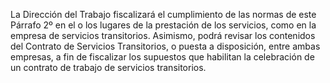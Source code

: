 La Dirección del Trabajo fiscalizará el cumplimiento de las normas de este Párrafo 2º en el o los lugares de la prestación de los servicios, como en la empresa de servicios transitorios. Asimismo, podrá revisar los contenidos del Contrato de Servicios Transitorios, o puesta a disposición, entre ambas empresas, a fin de fiscalizar los supuestos que habilitan la celebración de un contrato de trabajo de servicios transitorios.